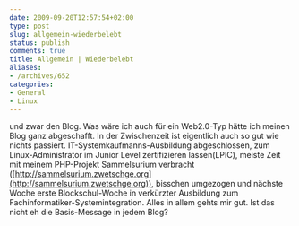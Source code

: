 ```yaml
---
date: 2009-09-20T12:57:54+02:00
type: post
slug: allgemein-wiederbelebt
status: publish
comments: true
title: Allgemein | Wiederbelebt
aliases:
- /archives/652
categories:
- General
- Linux
---
```


und zwar den Blog. Was wäre ich auch für ein Web2.0-Typ hätte ich meinen Blog ganz abgeschafft. In der Zwischenzeit ist eigentlich auch so gut wie nichts passiert. IT-Systemkaufmanns-Ausbildung abgeschlossen, zum Linux-Administrator im Junior Level zertifizieren lassen(LPIC), meiste Zeit mit meinem PHP-Projekt Sammelsurium verbracht ([http://sammelsurium.zwetschge.org](http://sammelsurium.zwetschge.org)), bisschen umgezogen und nächste Woche erste Blockschul-Woche in verkürzter Ausbildung zum Fachinformatiker-Systemintegration. Alles in allem gehts mir gut. Ist das nicht eh die Basis-Message in jedem Blog?
